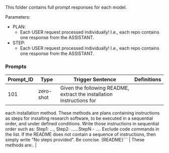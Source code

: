 This folder contains full prompt responses for each model.

Parameters:
- PLAN:
    + Each USER request processed individually! I.e., each repo contains one response from the ASSISTANT.
- STEP:
    + Each USER request processed individually! I.e., each repo contains one response from the ASSISTANT.


### Prompts

| Prompt_ID | Type | Trigger Sentence  | Definitions |
| ----- | ----------------- | ---------------------- | --- |
| 101| zero-shot | Given the following README, extract the installation instructions for
each installation method. These methods are plans containing
instructions as steps for installing research software, to be executed
in a sequential order, and under defined conditions.  Write those instructions in sequential order such as: Step1: ..., Step2:
……StepN - …. Exclude code commands in the list. If the README does not
contain a sequence of instructions, then simply write "No steps
provided". Be concise. {README}```  | These methods are:. |


